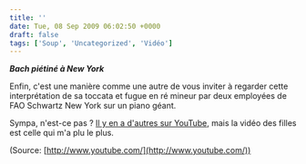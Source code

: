 ```yaml
---
title: ''
date: Tue, 08 Sep 2009 06:02:50 +0000
draft: false
tags: ['Soup', 'Uncategorized', 'Vidéo']
---
```


**_Bach piétiné à New York_**

Enfin, c'est une manière comme une autre de vous inviter à regarder cette interprétation de sa toccata et fugue en ré mineur par deux employées de FAO Schwartz New York sur un piano géant.

Sympa, n'est-ce pas ? [Il y en a d'autres sur YouTube](http://www.youtube.com/results?search_query=fao+schwarz+piano&search_type=&aq=f), mais la vidéo des filles est celle qui m'a plu le plus.

(Source: [http://www.youtube.com/](http://www.youtube.com/))